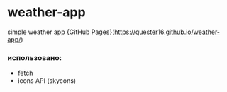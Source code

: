 # weather-app
simple weather app {GitHub Pages}(https://quester16.github.io/weather-app/)

### использовано:
- fetch
- icons API (skycons)
